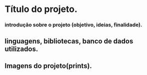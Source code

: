# Título do projeto.

### introdução sobre o projeto (objetivo, ideias, finalidade).

## linguagens, bibliotecas, banco de dados utilizados.

## Imagens do projeto(prints).


